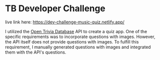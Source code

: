 # TB Developer Challenge

live link here: https://dev-challenge-music-quiz.netlify.app/

I utilized the [Open Trivia Database](https://opentdb.com/) API to create a quiz app. One of the specific requirements was to incorporate questions with images. However, the API itself does not provide questions with images. To fulfill this requirement, I manually generated questions with images and integrated them with the API's questions.